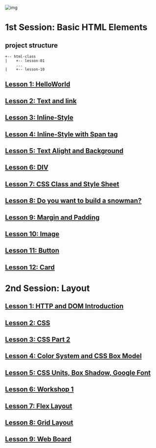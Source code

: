![img](./logo.png)

# 1st Session: Basic HTML Elements

## project structure
```
+-- html-class
|    +-- lesson-01
     ...
|    +-- lesson-10
```

## [Lesson 1: HelloWorld](./lv00/01.md)

## [Lesson 2: Text and link](./lv00/02.md)

## [Lesson 3: Inline-Style](./lv00/03.md)

## [Lesson 4: Inline-Style with Span tag](./lv00/04.md)

## [Lesson 5: Text Alight and Background](./lv00/05.md)

## [Lesson 6: DIV](./lv00/06.md)

## [Lesson 7: CSS Class and Style Sheet](./lv00/07.md)

## [Lesson 8: Do you want to build a snowman?](./lv00/08.md)

## [Lesson 9: Margin and Padding](./lv00/09.md)

## [Lesson 10: Image](./lv00/10.md)

## [Lesson 11: Button](./lv00/11.md)

## [Lesson 12: Card](./lv00/12.md)


# 2nd Session: Layout

## [Lesson 1: HTTP and DOM Introduction](./lv01/01.md)

## [Lesson 2: CSS](./lv01/02.md)

## [Lesson 3: CSS Part 2](./lv01/03.md)

## [Lesson 4: Color System and CSS Box Model](./lv01/04.md)

## [Lesson 5: CSS Units, Box Shadow, Google Font](./lv01/05.md)

## [Lesson 6: Workshop 1](./lv01/06.md)

## [Lesson 7: Flex Layout](./lv01/07-flex.md)

## [Lesson 8: Grid Layout](./lv01/08-grid.md)

## [Lesson 9: Web Board](./lv01/09-web-board.md)
